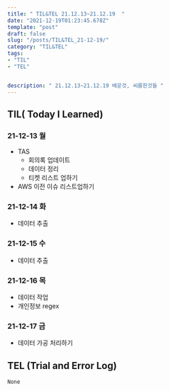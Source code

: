 ```yaml
---
title: " TIL&TEL 21.12.13~21.12.19  "
date: "2021-12-19T01:23:45.678Z"
template: "post"
draft: false
slug: "/posts/TIL&TEL_21-12-19/"
category: "TIL&TEL"
tags:
- "TIL"
- "TEL"


description: " 21.12.13~21.12.19 배운것, 씨름한것들 "
---
```


## TIL( Today I Learned)

### 21-12-13 월

- TAS 
    - 회의록 업데이트
    - 데이터 정리
    - 티켓 리스트 업하기
- AWS 이전 이슈 리스트업하기

### 21-12-14 화

- 데이터 추출

### 21-12-15 수

- 데이터 추출

### 21-12-16 목

- 데이터 작업
- 개인정보 regex

### 21-12-17 금

- 데이터 가공 처리하기

## TEL (Trial and Error Log)

`None`